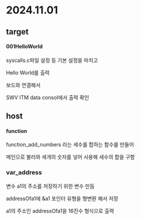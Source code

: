 # 2024.11.01


## target


#### 001HelloWorld

syscalls.c파일 설정 등 기본 설정을 마치고

Hello World를 출력

보드와 연결해서 

SWV ITM data consol에서 출력 확인



## host 


#### function

function_add_numbers 라는 세수를 합하는 함수를 만들어 

메인으로 불러와 세개의 숫자를 넣어 사용해 세수의 합을 구함


### var_address

변수 a1의 주소를 저장하기 위한 변수  만듬

addressOfa1에 &a1 포인터 유형을 형변환 해서 저장

a1의 주소인 addressOfa1을 16진수 형식으로 출력
